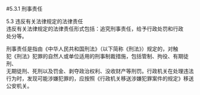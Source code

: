 #5.3.1 刑事责任
<p>5.3 违反有关法律规定的法律责任<br />
      违反有关法律规定的法律责任形式包括：追究刑事责任，给予行政处罚和行政<br />
    处分等。</p>
    <p>刑事责任是指由《中华人民共和国刑法》（以下简称《刑法》）规定的，对触<br />
      犯《刑法》犯罪的自然人或单位适用的刑事制裁措施，包括管制、拘役、有期徒刑、<br />
      无期徒刑、死刑以及罚金、剥夺政治权利、没收财产等刑罚。行政机关在处理违法<br />
      行为时，发现可能涉嫌犯罪的，应按照《行政机关移送涉嫌犯罪案件的规定》移送<br />
    公安机关。</p>